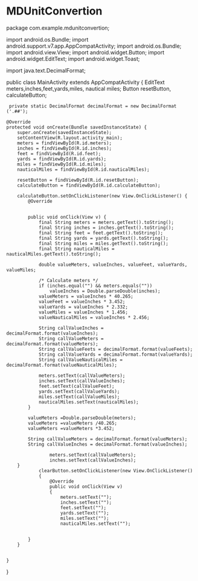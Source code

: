 # MDUnitConvertion
package com.example.mdunitconvertion;


import android.os.Bundle;
import android.support.v7.app.AppCompatActivity;
import android.os.Bundle;
import android.view.View;
import android.widget.Button;
import android.widget.EditText;
import android.widget.Toast;

import java.text.DecimalFormat;

public class MainActivity extends AppCompatActivity {
     EditText meters,inches,feet,yards,miles, nautical miles;
     Button resetButton, calculateButton;

     private static DecimalFormat decimalFormat = new DecimalFormat ('.##');

    @Override
    protected void onCreate(Bundle savedInstanceState) {
        super.onCreate(savedInstanceState);
        setContentView(R.layout.activity_main);
        meters = findViewById(R.id.meters);
        inches = findViewById(R.id.inches);
        feet = findViewById(R.id.feet);
        yards = findViewById(R.id.yards);
        miles = findViewById(R.id.miles);
        nauticalMiles = findViewById(R.id.nauticalMiles);

        resetButton = findViewById(R.id.resetButton);
        calculateButton = findViewById(R.id.calculateButton);

        calculateButton.setOnClickListener(new View.OnClickListener() {
            @Override


            public void onClick(View v) {
                final String meters = meters.getText().toString();
                final String inches = inches.getText().toString();
                final String feet = feet.getText().toString();
                final String yards = yards.getText().toString();
                final String miles = miles.getText().toString();
                final String nauticalMiles = nauticalMiles.getText().toString();

                double valueMeters, valueInches, valueFeet, valueYards, valueMiles;

                /* Calculate meters */
                if (inches.equal("") && meters.equals(""))
                    valueInches = Double.parseDouble(inches);
                valueMeters = valueInches * 40.265;
                valueFeet = valueInches * 3.452;
                valueYards = valueInches * 2.332;
                valueMiles = valueInches * 1.456;
                valueNauticalMiles = valueInches * 2.456;

                String callValueInches = decimalFormat.format(valueInches);
                String callValueMeters = decimalFormat.format(valueMeters);
                String callValueFeets = decimalFormat.format(valueFeets);
                String callValueYards = decimalFormat.format(valueYards);
                String callValueNauticalMiles = decimalFormat.format(valueNauticalMiles);

                meters.setText(callValueMeters);
                inches.setText(callValueInches);
                feet.setText(callValueFeet);
                yards.setText(callValueYards);
                miles.setText(callValueMiles);
                nauticalMiles.setText(nauticalMiles);
            }

            valueMeters =Double.parseDouble(meters);
            valueMeters =valueMeters /40.265;
            valueMeters =valueMeters *3.452;

            String callValueMeters = decimalFormat.format(valueMeters);
            String callValueInches = decimalFormat.format(valueInches);

                    meters.setText(callValueMeters);
                    inches.setText(callValueInches);
        }
                clearButton.setOnClickListener(new View.OnClickListener()
                {
                    @Override
                    public void onClick(View v)
                    {
                        meters.setText("");
                        inches.setText("");
                        feet.setText("");
                        yards.setText("");
                        miles.setText("");
                        nauticalMiles.setText("");


            }
        }


    }
}



